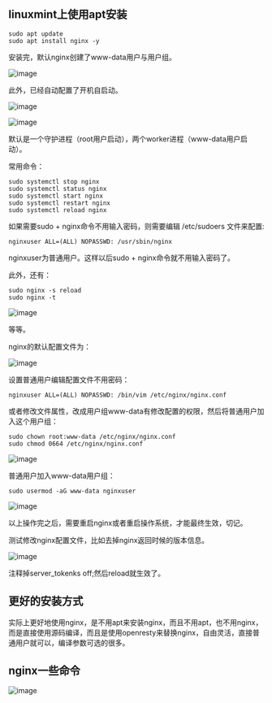 ## linuxmint上使用apt安装
```
sudo apt update
sudo apt install nginx -y
```

安装完，默认nginx创建了www-data用户与用户组。

![image](https://github.com/user-attachments/assets/845fc20e-0534-4f08-a3ce-a749c42ba451)

此外，已经自动配置了开机自启动。

![image](https://github.com/user-attachments/assets/90d97f74-e6d2-44bc-b1ce-75dccd41a86f)

![image](https://github.com/user-attachments/assets/63e437a4-be44-4b58-a576-694df2dea024)

默认是一个守护进程（root用户启动），两个worker进程（www-data用户启动）。

常用命令：
```
sudo systemctl stop nginx
sudo systemctl status nginx
sudo systemctl start nginx
sudo systemctl restart nginx
sudo systemctl reload nginx
```

如果需要sudo + nginx命令不用输入密码，则需要编辑 /etc/sudoers 文件来配置:
```
nginxuser ALL=(ALL) NOPASSWD: /usr/sbin/nginx
```

nginxuser为普通用户。这样以后sudo + nginx命令就不用输入密码了。

此外，还有：
```
sudo nginx -s reload
sudo nginx -t 
```

![image](https://github.com/user-attachments/assets/bc2885c3-8147-424a-bc2a-58be5fa4de8c)


等等。

nginx的默认配置文件为：

![image](https://github.com/user-attachments/assets/3a8c6ad0-070d-4ee3-9e59-216df2cc215b)

设置普通用户编辑配置文件不用密码：
```
nginxuser ALL=(ALL) NOPASSWD: /bin/vim /etc/nginx/nginx.conf
```

或者修改文件属性，改成用户组www-data有修改配置的权限，然后将普通用户加入这个用户组：
```
sudo chown root:www-data /etc/nginx/nginx.conf
sudo chmod 0664 /etc/nginx/nginx.conf
```

![image](https://github.com/user-attachments/assets/00a7a216-8167-4e61-b8d9-4a5f3e2cb852)

普通用户加入www-data用户组：
```
sudo usermod -aG www-data nginxuser
```

![image](https://github.com/user-attachments/assets/4aca9965-5cfc-4765-a921-1218e8fc34f4)

以上操作完之后，需要重启nginx或者重启操作系统，才能最终生效，切记。

测试修改nginx配置文件，比如去掉nginx返回时候的版本信息。

![image](https://github.com/user-attachments/assets/2a6af639-fd4a-4b19-9447-2b319cfe9a80)

注释掉server_tokenks off;然后reload就生效了。

## 更好的安装方式
实际上更好地使用nginx，是不用apt来安装nginx，而且不用apt，也不用nginx，而是直接使用源码编译，而且是使用openresty来替换nginx，自由灵活，直接普通用户就可以，编译参数可选的很多。

## nginx一些命令
![image](https://github.com/user-attachments/assets/a91f1024-abf7-4506-a643-f3784a2857ae)

